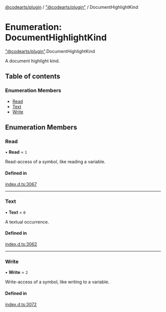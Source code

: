 [@codearts/plugin](../README.md) / ["@codearts/plugin"](../modules/_codearts_plugin_.md) / DocumentHighlightKind

# Enumeration: DocumentHighlightKind

["@codearts/plugin"](../modules/_codearts_plugin_.md).DocumentHighlightKind

A document highlight kind.

## Table of contents

### Enumeration Members

- [Read](codearts_plugin_.DocumentHighlightKind.md#read)
- [Text](codearts_plugin_.DocumentHighlightKind.md#text)
- [Write](codearts_plugin_.DocumentHighlightKind.md#write)

## Enumeration Members

### Read

• **Read** = ``1``

Read-access of a symbol, like reading a variable.

#### Defined in

[index.d.ts:3067](https://github.com/huaweicloud/cloudide-plugin-api/blob/a055dd0/index.d.ts#L3067)

___

### Text

• **Text** = ``0``

A textual occurrence.

#### Defined in

[index.d.ts:3062](https://github.com/huaweicloud/cloudide-plugin-api/blob/a055dd0/index.d.ts#L3062)

___

### Write

• **Write** = ``2``

Write-access of a symbol, like writing to a variable.

#### Defined in

[index.d.ts:3072](https://github.com/huaweicloud/cloudide-plugin-api/blob/a055dd0/index.d.ts#L3072)
